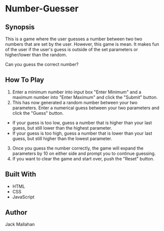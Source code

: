 # Number-Guesser

## Synopsis

This is a game where the user guesses a number between two two numbers that are set by the user. However, this game is mean. It makes fun of the user if the user's guess is outside of the set parameters or higher/lower than the random.

Can you guess the correct number?

## How To Play

1. Enter a minimum number into input box "Enter Minimum" and a maximum number into "Enter Maximum" and click the "Submit" button.
2. This has now generated a random number between your two parameters. Enter a numerical guess between your two parameters and click the "Guess" button.
  * If your guess is too low, guess a number that is higher than your last guess, but still lower than the highest parameter.
  * If your guess is too high, guess a number that is lower than your last guess, but still higher than the lowest parameter.
3. Once you guess the number correctly, the game will expand the parameters by 10 on either side and prompt you to continue guessing.
4. If you want to clear the game and start over, push the "Reset" button.

## Built With
* HTML 
* CSS
* JavaScript

## Author

Jack Mallahan

